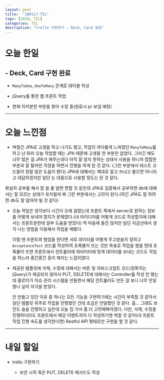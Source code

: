 ```yaml
---
layout: post
title:  "180117-TIL"
tags: [2018, TIL]
categories: TIL
description: "trello 구현하기 : Deck, Card 생성"
---
```


오늘 한일
=========

## - Deck, Card 구현 완료   

- `ManyToOne`, `OneToMany` 관계로 테이블 작성  

- jQuery를 통한 웹 프론트 작업  

- 현재 지저분한 부분들 찾아 수정 중(완료시 pr 보낼 예정)  

---

오늘 느낀점
==========

- 며칠간 JPA로 고생을 하고 나기도 했고, 작업이 까다롭게 느껴졌던 `ManyToMany`를 하고 난 뒤라 오늘 작업할 때는 JPA 때문에 고생을 한 부분은 없었다. 그러긴 해도 너무 많은 걸 JPA가 해주는데다 아직 잘 알지 못하는 상태서 사용을 하니까 찝찝한 부분과 잘 될까란 걱정을 하면서 진행을 하게 된 것 같다. (그런 부분에서 테스트 코드들이 정말 많은 도움이 됐다) JPA에 대해서는 제대로 알고 쓰냐고 물으면 아니라고 대답하겠지만 일단 눈 대중으로 사용할 정도는 된 것 같다.  

확실히 공부를 해서 잘 쓸 줄 알면 편할 것 같은데 JPA로 집중해서 공부하면 db에 대해서는 잘 모르는 상태가 유지될까 봐 그런 부분에서는 고민이 된다.(하긴 JPA도 잘 하려면 db도 잘 알아야 될 것 같다)  

- 오늘 작업은 생각보다 시간이 오래 걸렸는데 프론트 쪽에서 server로 원하는 정보를 어떻게 보내야 할지가 문제였다.(내 아이디어를 어떻게 코드로 작성할지에 대해서는 프론트분한테 일부 도움을 받았다) 썩 마음에 들진 않지만 일단 지금선에서 생각 나는 방법을 이용해서 작업을 해봤다.  

  이럴 땐 프론트와 협업을 한다면 서로 데이터를 어떻게 주고받을지 정하고 `AcceptanceTest` 코드를 작성하여 초록불이 뜨는 것만 목표로 작업을 했을 텐데 초록불이 뜨면 프론트에서 컨트롤러에 파라미터에 맞게 데이터를 보내는 코드도 작업을 하느라 중간중간 흥이 깨지는 느낌이였다.  

- 제공된 템플릿에 삭제, 수정에 대해서는 버튼 및 자바스크립트 코드(정확히는 jQuery)가 제공되지 않아서 PUT, DELETE에 대해서는 Controller를 작성 안 했는데 클로이가 이슈 관리 시스템을 만들면서 해당 컨트롤러도 만든 걸 보니 너무 안일했나 싶어 자극을 받았다.  

  안 만들고 있던 이유 중 하나는 모든 기능을 구현하기에는 시간이 부족할 것 같아서 일단 템플릿 위주로 작업을 진행했던 건데 조금은 안일했던 것 같다. 흠... 그래도 보안도 슬슬 진행하고 싶은데 오늘 집 가서 좀 더 고민해봐야겠다. 다만, 삭제, 수정을 진행하더라도 프론트에서 해당 이벤트까지 다 작성하기엔 벅찰 것 같아(내 프론트 작업 진행 속도를 생각한다면) Restful API 형태로만 구현을 할 것 같다.  

---

내일 할일
=========

- trello 구현하기  

  - 보안 시작 혹은 PUT, DELETE 메서드도 작성
